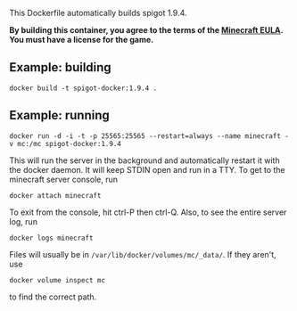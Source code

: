 This Dockerfile automatically builds spigot 1.9.4.

**By building this container, you agree to the terms of the [Minecraft EULA](https://account.mojang.com/documents/minecraft_eula). You must have a license for the game.**

## Example: building

    docker build -t spigot-docker:1.9.4 .

## Example: running

    docker run -d -i -t -p 25565:25565 --restart=always --name minecraft -v mc:/mc spigot-docker:1.9.4

This will run the server in the background and automatically restart it with the
docker daemon. It will keep STDIN open and run in a TTY. To get to the minecraft
server console, run

    docker attach minecraft

To exit from the console, hit ctrl-P then ctrl-Q. Also, to see the entire server
log, run

    docker logs minecraft

Files will usually be in `/var/lib/docker/volumes/mc/_data/`. If they aren't,
use

    docker volume inspect mc

to find the correct path.
